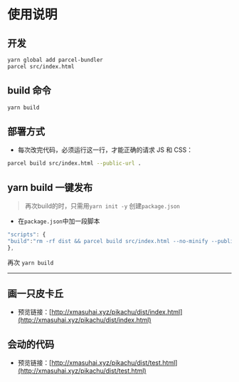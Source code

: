 # 使用说明

## 开发

```bash
yarn global add parcel-bundler
parcel src/index.html
```

## build 命令

```bash
yarn build
```

## 部署方式

- 每次改完代码，必须运行这一行，才能正确的请求 JS 和 CSS：

```bash
parcel build src/index.html --public-url .
```

## yarn build 一键发布

> 再次build的时，只需用`yarn init -y` 创建`package.json`

- 在`package.json`中加一段脚本

```JavaScript
"scripts": {
"build":"rm -rf dist && parcel build src/index.html --no-minify --public-url ./"
},
```

再次 `yarn build`

---

## 画一只皮卡丘

- 预览链接：[http://xmasuhai.xyz/pikachu/dist/index.html](http://xmasuhai.xyz/pikachu/dist/index.html)

## 会动的代码

- 预览链接：[http://xmasuhai.xyz/pikachu/dist/test.html](http://xmasuhai.xyz/pikachu/dist/test.html)
